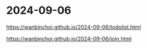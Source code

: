 # 2024-09-06
https://wanbinchoi.github.io/2024-09-06/todolist.html

https://wanbinchoi.github.io/2024-09-06/join.html
